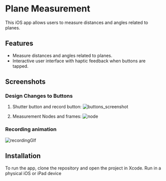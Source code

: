 # Plane Measurement 

This iOS app allows users to measure distances and angles related to planes.

## Features

- Measure distances and angles related to planes.
- Interactive user interface with haptic feedback when buttons are tapped.

## Screenshots

### Design Changes to Buttons
1. Shutter button and record button:
![buttons_screenshot](https://github.com/brainox/plane-measurement-task/assets/12437059/aab32f06-38bb-4acf-a0ca-f0a4b0b34f03)

 
2. Measurement Nodes and frames:
![node](https://github.com/brainox/plane-measurement-task/assets/12437059/81ce4567-cdee-4f17-805c-7958393f5e5d)


### Recording animation
![recordingGIf](https://github.com/brainox/plane-measurement-task/assets/12437059/8915634e-a927-4f4c-9dee-98259afd4516)

## Installation

To run the app, clone the repository and open the project in Xcode. Run in a physical iOS or iPad device

